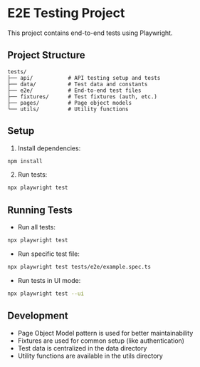 # E2E Testing Project

This project contains end-to-end tests using Playwright.

## Project Structure

```
tests/
├── api/           # API testing setup and tests
├── data/          # Test data and constants
├── e2e/           # End-to-end test files
├── fixtures/      # Test fixtures (auth, etc.)
├── pages/         # Page object models
└── utils/         # Utility functions
```

## Setup

1. Install dependencies:
```bash
npm install
```

2. Run tests:
```bash
npx playwright test
```

## Running Tests

- Run all tests:
```bash
npx playwright test
```

- Run specific test file:
```bash
npx playwright test tests/e2e/example.spec.ts
```

- Run tests in UI mode:
```bash
npx playwright test --ui
```

## Development

- Page Object Model pattern is used for better maintainability
- Fixtures are used for common setup (like authentication)
- Test data is centralized in the data directory
- Utility functions are available in the utils directory
